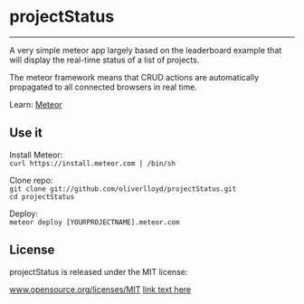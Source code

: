 # projectStatus
-----------------------------

A very simple meteor app largely based on the leaderboard example that will display the real-time status of a list of projects.

The meteor framework means that CRUD actions are automatically propagated to all connected browsers in real time.


Learn: [Meteor](http://www.meteor.com/main)

## Use it

Install Meteor:  
`curl https://install.meteor.com | /bin/sh`

Clone repo:  
`git clone git://github.com/oliverlloyd/projectStatus.git`  
`cd projectStatus`

Deploy:  
`meteor deploy [YOURPROJECTNAME].meteor.com`


## License
projectStatus is released under the MIT license:

www.opensource.org/licenses/MIT
[link text here](link.address.here)